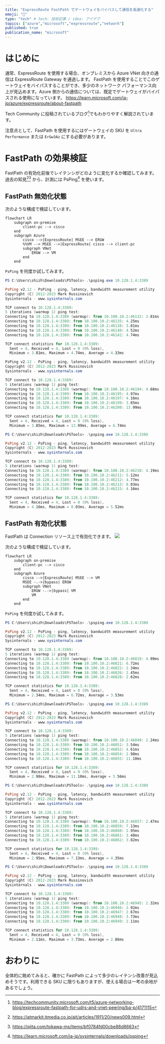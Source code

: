 ```yaml
---
title: "ExpressRoute FastPath でゲートウェイをバイパスして通信を高速化する"
emoji: "🚅"
type: "tech" # tech: 技術記事 / idea: アイデア
topics: ["azure","microsoft","expressroute","network"]
published: true
publication_name: "microsoft"
---
```

# はじめに
通常、ExpressRoute を使用する場合、オンプレミスから Azure VNet 向きの通信は ExpressRoute Gateway を通過します。 FastPath を使用することでこのゲートウェイをバイパスすることができ、多少のネットワーク パフォーマンス向上が見込めます。Azure 側からの通信については、既定でゲートウェイがバイパスされる使用になっています。
https://learn.microsoft.com/ja-jp/azure/expressroute/about-fastpath

Tech Community に投稿されているブログ[^1]でもわかりやすく解説されています。
[^1]:https://techcommunity.microsoft.com/t5/azure-networking-blog/expressroute-fastpath-for-udrs-and-vnet-peering/ba-p/4171115

注意点として、FastPath を使用するにはゲートウェイの SKU を `Ultra Performance` または `ErGw3Az` にする必要があります。

# FastPath の効果検証
FastPath の有効化前後でレイテンシがどのように変化するか確認してみます。過去の知見[^2][^3] から、計測には PsPing[^4] を使います。
[^2]:https://atmarkit.itmedia.co.jp/ait/articles/1911/20/news009.html
[^3]:https://qiita.com/tokawa-ms/items/bf0784fd00cbe88d8663
[^4]:https://learn.microsoft.com/ja-jp/sysinternals/downloads/psping

## FastPath 無効化状態
次のような構成で検証しています。
```mermaid
flowchart LR
	subgraph on-premise
		client-pc --> cisco
	end
	subgraph Azure 
		cisco -->|ExpressRoute| MSEE --> ERGW
		%%VM --> MSEE -->|ExpressRoute| cisco --> client-pc
		subgraph VNet
			ERGW --> VM
		end
	end
```

`PsPing` を何度か試してみます。

```powershell
PS C:\Users\shizh\Downloads\PSTools> .\psping.exe 10.128.1.4:3389

PsPing v2.12 - PsPing - ping, latency, bandwidth measurement utility
Copyright (C) 2012-2023 Mark Russinovich
Sysinternals - www.sysinternals.com

TCP connect to 10.128.1.4:3389:
5 iterations (warmup 1) ping test:
Connecting to 10.128.1.4:3389 (warmup): from 10.100.10.2:46132: 3.81ms
Connecting to 10.128.1.4:3389: from 10.100.10.2:46135: 4.25ms
Connecting to 10.128.1.4:3389: from 10.100.10.2:46138: 3.81ms
Connecting to 10.128.1.4:3389: from 10.100.10.2:46140: 4.52ms
Connecting to 10.128.1.4:3389: from 10.100.10.2:46142: 4.74ms

TCP connect statistics for 10.128.1.4:3389:
  Sent = 4, Received = 4, Lost = 0 (0% loss),
  Minimum = 3.81ms, Maximum = 4.74ms, Average = 4.33ms

PsPing v2.12 - PsPing - ping, latency, bandwidth measurement utility
Copyright (C) 2012-2023 Mark Russinovich
Sysinternals - www.sysinternals.com

TCP connect to 10.128.1.4:3389:
5 iterations (warmup 1) ping test:
Connecting to 10.128.1.4:3389 (warmup): from 10.100.10.2:46194: 4.68ms
Connecting to 10.128.1.4:3389: from 10.100.10.2:46195: 4.97ms
Connecting to 10.128.1.4:3389: from 10.100.10.2:46197: 4.16ms
Connecting to 10.128.1.4:3389: from 10.100.10.2:46199: 3.85ms
Connecting to 10.128.1.4:3389: from 10.100.10.2:46200: 13.99ms

TCP connect statistics for 10.128.1.4:3389:
  Sent = 4, Received = 4, Lost = 0 (0% loss),
  Minimum = 3.85ms, Maximum = 13.99ms, Average = 6.74ms

PS C:\Users\shizh\Downloads\PSTools> .\psping.exe 10.128.1.4:3389

PsPing v2.12 - PsPing - ping, latency, bandwidth measurement utility
Copyright (C) 2012-2023 Mark Russinovich
Sysinternals - www.sysinternals.com

TCP connect to 10.128.1.4:3389:
5 iterations (warmup 1) ping test:
Connecting to 10.128.1.4:3389 (warmup): from 10.100.10.2:46210: 4.19ms
Connecting to 10.128.1.4:3389: from 10.100.10.2:46211: 5.12ms
Connecting to 10.128.1.4:3389: from 10.100.10.2:46212: 4.77ms
Connecting to 10.128.1.4:3389: from 10.100.10.2:46213: 8.03ms
Connecting to 10.128.1.4:3389: from 10.100.10.2:46215: 4.16ms

TCP connect statistics for 10.128.1.4:3389:
  Sent = 4, Received = 4, Lost = 0 (0% loss),
  Minimum = 4.16ms, Maximum = 8.03ms, Average = 5.52ms

```

## FastPath 有効化状態
FastPath は Connection リソース上で有効化できます。
![](/images/20240714-expressroute-fastpath/01.png)

次のような構成で検証しています。
```mermaid
flowchart LR
	subgraph on-premise
		client-pc --> cisco
	end
	subgraph Azure 
		cisco -->|ExpressRoute| MSEE --> VM
		MSEE -.->|bypass| ERGW
		subgraph VNet
			ERGW -.->|bypass| VM
			VM
		end
	end
```
`PsPing` を何度か試してみます。

```powershell
PS C:\Users\shizh\Downloads\PSTools> .\psping.exe 10.128.1.4:3389

PsPing v2.12 - PsPing - ping, latency, bandwidth measurement utility
Copyright (C) 2012-2023 Mark Russinovich
Sysinternals - www.sysinternals.com

TCP connect to 10.128.1.4:3389:
5 iterations (warmup 1) ping test:
Connecting to 10.128.1.4:3389 (warmup): from 10.100.10.2:46819: 4.99ms
Connecting to 10.128.1.4:3389: from 10.100.10.2:46821: 6.72ms
Connecting to 10.128.1.4:3389: from 10.100.10.2:46822: 2.34ms
Connecting to 10.128.1.4:3389: from 10.100.10.2:46826: 2.45ms
Connecting to 10.128.1.4:3389: from 10.100.10.2:46828: 2.62ms

TCP connect statistics for 10.128.1.4:3389:
  Sent = 4, Received = 4, Lost = 0 (0% loss),
  Minimum = 2.34ms, Maximum = 6.72ms, Average = 3.53ms

PS C:\Users\shizh\Downloads\PSTools> .\psping.exe 10.128.1.4:3389

PsPing v2.12 - PsPing - ping, latency, bandwidth measurement utility
Copyright (C) 2012-2023 Mark Russinovich
Sysinternals - www.sysinternals.com

TCP connect to 10.128.1.4:3389:
5 iterations (warmup 1) ping test:
Connecting to 10.128.1.4:3389 (warmup): from 10.100.10.2:46849: 2.24ms
Connecting to 10.128.1.4:3389: from 10.100.10.2:46851: 3.54ms
Connecting to 10.128.1.4:3389: from 10.100.10.2:46852: 4.61ms
Connecting to 10.128.1.4:3389: from 10.100.10.2:46854: 2.98ms
Connecting to 10.128.1.4:3389: from 10.100.10.2:46855: 11.10ms

TCP connect statistics for 10.128.1.4:3389:
  Sent = 4, Received = 4, Lost = 0 (0% loss),
  Minimum = 2.98ms, Maximum = 11.10ms, Average = 5.56ms

PS C:\Users\shizh\Downloads\PSTools> .\psping.exe 10.128.1.4:3389

PsPing v2.12 - PsPing - ping, latency, bandwidth measurement utility
Copyright (C) 2012-2023 Mark Russinovich
Sysinternals - www.sysinternals.com

TCP connect to 10.128.1.4:3389:
5 iterations (warmup 1) ping test:
Connecting to 10.128.1.4:3389 (warmup): from 10.100.10.2:46857: 2.47ms
Connecting to 10.128.1.4:3389: from 10.100.10.2:46859: 7.13ms
Connecting to 10.128.1.4:3389: from 10.100.10.2:46860: 2.95ms
Connecting to 10.128.1.4:3389: from 10.100.10.2:46861: 3.48ms
Connecting to 10.128.1.4:3389: from 10.100.10.2:46862: 3.82ms

TCP connect statistics for 10.128.1.4:3389:
  Sent = 4, Received = 4, Lost = 0 (0% loss),
  Minimum = 2.95ms, Maximum = 7.13ms, Average = 4.35ms

PS C:\Users\shizh\Downloads\PSTools> .\psping.exe 10.128.1.4:3389

PsPing v2.12 - PsPing - ping, latency, bandwidth measurement utility
Copyright (C) 2012-2023 Mark Russinovich
Sysinternals - www.sysinternals.com

TCP connect to 10.128.1.4:3389:
5 iterations (warmup 1) ping test:
Connecting to 10.128.1.4:3389 (warmup): from 10.100.10.2:46945: 2.32ms
Connecting to 10.128.1.4:3389: from 10.100.10.2:46946: 2.92ms
Connecting to 10.128.1.4:3389: from 10.100.10.2:46947: 2.67ms
Connecting to 10.128.1.4:3389: from 10.100.10.2:46948: 3.73ms
Connecting to 10.128.1.4:3389: from 10.100.10.2:46949: 2.11ms

TCP connect statistics for 10.128.1.4:3389:
  Sent = 4, Received = 4, Lost = 0 (0% loss),
  Minimum = 2.11ms, Maximum = 3.73ms, Average = 2.86ms

```

# おわりに
全体的に眺めてみると、確かに FastPath によって多少のレイテンシ改善が見込めそうです。利用できる SKU に限りもありますが、使える場合は一考の余地があるでしょう。